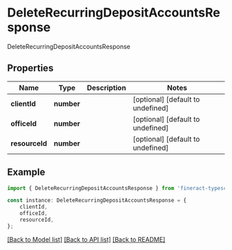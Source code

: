 # DeleteRecurringDepositAccountsResponse

DeleteRecurringDepositAccountsResponse

## Properties

Name | Type | Description | Notes
------------ | ------------- | ------------- | -------------
**clientId** | **number** |  | [optional] [default to undefined]
**officeId** | **number** |  | [optional] [default to undefined]
**resourceId** | **number** |  | [optional] [default to undefined]

## Example

```typescript
import { DeleteRecurringDepositAccountsResponse } from 'fineract-typescript-client';

const instance: DeleteRecurringDepositAccountsResponse = {
    clientId,
    officeId,
    resourceId,
};
```

[[Back to Model list]](../README.md#documentation-for-models) [[Back to API list]](../README.md#documentation-for-api-endpoints) [[Back to README]](../README.md)
